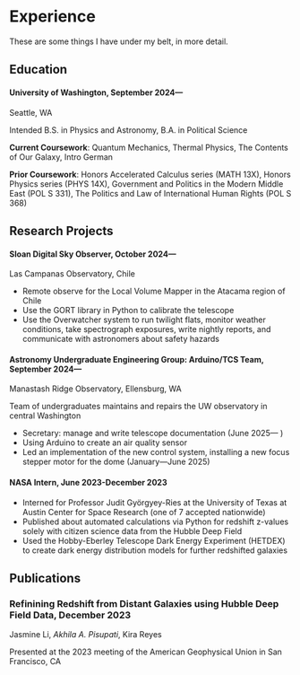 # Experience

These are some things I have under my belt, in more detail. 

## Education
#### University of Washington, September 2024—
Seattle, WA

Intended B.S. in Physics and Astronomy, B.A. in Political Science

**Current Coursework**: Quantum Mechanics, Thermal Physics, The Contents of Our Galaxy, Intro German

**Prior Coursework**: Honors Accelerated Calculus series (MATH 13X), Honors Physics series (PHYS 14X), Government and Politics in the Modern Middle East (POL S 331), The Politics and Law of International Human Rights (POL S 368)

## Research Projects
#### Sloan Digital Sky Observer, October 2024—
Las Campanas Observatory, Chile

- Remote observe for the Local Volume Mapper in the Atacama region of Chile
- Use the GORT library in Python to calibrate the telescope 
- Use the Overwatcher system to run twilight flats, monitor weather conditions, take spectrograph exposures, write nightly reports, and communicate with astronomers about safety hazards

#### Astronomy Undergraduate Engineering Group: Arduino/TCS Team, September 2024—
Manastash Ridge Observatory, Ellensburg, WA

Team of undergraduates maintains and repairs the UW observatory in central Washington
- Secretary: manage and write telescope documentation (June 2025— )
- Using Arduino to create an air quality sensor
- Led an implementation of the new control system, installing a new focus stepper motor for the dome (January—June 2025)

#### NASA Intern, June 2023-December 2023
- Interned for Professor Judit Györgyey-Ries at the University of Texas at Austin Center for Space Research (one of 7 accepted nationwide)
- Published about automated calculations via Python for redshift z-values solely with citizen science data from the Hubble Deep Field
- Used the Hobby-Eberley Telescope Dark Energy Experiment (HETDEX) to create dark energy distribution models for further redshifted galaxies

## Publications
### Refinining Redshift from Distant Galaxies using Hubble Deep Field Data, December 2023
Jasmine Li, _Akhila A. Pisupati_, Kira Reyes

Presented at the 2023 meeting of the American Geophysical Union in San Francisco, CA


